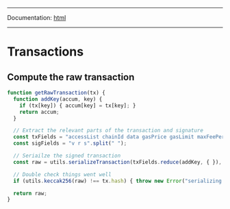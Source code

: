 -----

Documentation: [html](https://docs.ethers.io/)

-----

Transactions
============

Compute the raw transaction
---------------------------

```javascript
function getRawTransaction(tx) {
  function addKey(accum, key) {
    if (tx[key]) { accum[key] = tx[key]; }
    return accum;
  }

  // Extract the relevant parts of the transaction and signature
  const txFields = "accessList chainId data gasPrice gasLimit maxFeePerGas maxPriorityFeePerGas nonce to type value".split(" ");
  const sigFields = "v r s".split(" ");

  // Seriailze the signed transaction
  const raw = utils.serializeTransaction(txFields.reduce(addKey, { }), sigFields.reduce(addKey, { }));

  // Double check things went well
  if (utils.keccak256(raw) !== tx.hash) { throw new Error("serializing failed!"); }

  return raw;
}
```

